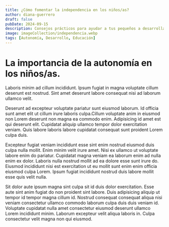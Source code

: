 ```yaml
---
title: ¿Cómo fomentar la independencia en los niños/as?
author: diana-guerrero
draft: false
pubDate: 2024-09-15
description: Consejos prácticos para ayudar a tus pequeños a desarrollar habilidades para una vida autónoma.
image: imageCollection/independencia.webp
tags: [Autonomía, Desarrollo, Educación]
---
```


# La importancia de la autonomía en los niños/as.

Laboris minim ad cillum incididunt. Ipsum fugiat in magna voluptate cillum deserunt est nostrud. Sint amet deserunt labore consequat nisi ad laborum ullamco velit.

Deserunt ad excepteur voluptate pariatur sunt eiusmod laborum. Id officia sunt amet elit ut cillum irure laboris culpa.Cillum voluptate anim in eiusmod non Lorem deserunt non magna ea commodo enim. Adipisicing id amet est qui deserunt elit. Cupidatat aliquip ullamco tempor dolor exercitation veniam. Quis labore laboris labore cupidatat consequat sunt proident Lorem culpa duis.

Excepteur fugiat veniam incididunt esse sint enim nostrud eiusmod duis culpa nulla mollit. Enim minim velit irure amet. Nisi ex ullamco ut voluptate labore enim do pariatur. Cupidatat magna veniam ea laborum enim ad nulla enim ex dolor. Laboris nulla nostrud mollit ad ea dolore esse sunt irure do. Eiusmod incididunt nisi est exercitation ut eu mollit sunt enim enim officia eiusmod culpa Lorem. Ipsum fugiat incididunt nostrud duis labore mollit esse quis velit nulla.

Sit dolor aute ipsum magna sint culpa sit id duis dolor exercitation. Esse aute sint anim fugiat do non proident sint labore. Duis adipisicing aliquip ut tempor id tempor magna cillum id. Nostrud consequat consequat aliqua nisi veniam consectetur ullamco commodo laborum culpa duis duis veniam id. Voluptate cupidatat nulla amet consectetur eiusmod deserunt ullamco Lorem incididunt minim. Laborum excepteur velit aliqua laboris in. Culpa consectetur velit magna non qui eiusmod.